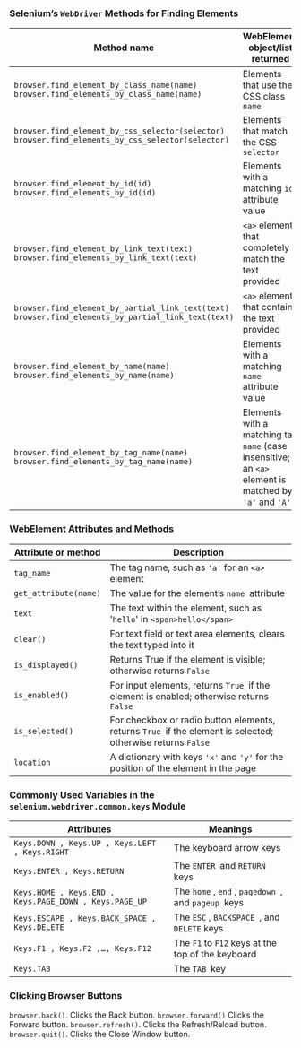 ### Selenium’s `WebDriver` Methods for Finding Elements ###

| Method name                                                  | WebElement object/list returned                              |
| ------------------------------------------------------------ | ------------------------------------------------------------ |
| `browser.find_element_by_class_name(name)`<br />`browser.find_elements_by_class_name(name)` | Elements that use the CSS class `name`                       |
| `browser.find_element_by_css_selector(selector)`<br/>`browser.find_elements_by_css_selector(selector)` | Elements that match the CSS `selector`                       |
| `browser.find_element_by_id(id)`<br/>`browser.find_elements_by_id(id)` | Elements with a matching `id` attribute value                |
| `browser.find_element_by_link_text(text)`<br/>`browser.find_elements_by_link_text(text)` | `<a>` elements that completely match the text provided       |
| `browser.find_element_by_partial_link_text(text)`<br/>`browser.find_elements_by_partial_link_text(text)` | `<a>` elements that contain the text provided                |
| `browser.find_element_by_name(name)`<br/>`browser.find_elements_by_name(name)` | Elements with a matching `name` attribute value              |
| `browser.find_element_by_tag_name(name)`<br/>`browser.find_elements_by_tag_name(name)` | Elements with a matching tag `name` (case insensitive; an `<a>` element is matched by `'a'` and `'A'`) |

### WebElement Attributes and Methods ###

| Attribute or method | Description |
| ------ | ---------- |
| `tag_name` | The tag name, such as `'a'` for an `<a>` element |
| `get_attribute(name)` | The value for the element’s `name `attribute |
| `text` | The text within the element, such as '`hello`' in `<span>hello</span>` |
| `clear()` | For text field or text area elements, clears the text typed into it |
| `is_displayed()` | Returns True if the element is visible; otherwise returns `False` |
| `is_enabled()` | For input elements, returns `True `if the element is enabled; otherwise returns `False` |
| `is_selected()` | For checkbox or radio button elements, returns `True `if the element is selected; otherwise returns `False` |
| `location` | A dictionary with keys `'x'` and `'y'` for the position of the element in the page |

### Commonly Used Variables in the `selenium.webdriver.common.keys` Module ###

| Attributes                                             | Meanings                                            |
| ------------------------------------------------------ | --------------------------------------------------- |
| `Keys.DOWN , Keys.UP , Keys.LEFT , Keys.RIGHT`         | The keyboard arrow keys                             |
| `Keys.ENTER , Keys.RETURN`                             | The `ENTER `and `RETURN` keys                       |
| `Keys.HOME , Keys.END , Keys.PAGE_DOWN , Keys.PAGE_UP` | The `home` , `end` , `pagedown `, and `pageup `keys |
| `Keys.ESCAPE , Keys.BACK_SPACE , Keys.DELETE`          | The `ESC` , `BACKSPACE `, and `DELETE` keys         |
| `Keys.F1 , Keys.F2 ,…, Keys.F12`                       | The `F1` to `F12` keys at the top of the keyboard   |
| `Keys.TAB`                                             | The `TAB `key                                       |

### Clicking Browser Buttons ###

`browser.back()`. Clicks the Back button.
`browser.forward()` Clicks the Forward button.
`browser.refresh()`. Clicks the Refresh/Reload button.
`browser.quit()`. Clicks the Close Window button.